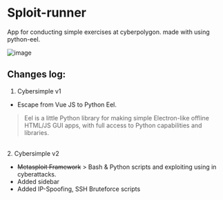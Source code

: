 # Sploit-runner

App for conducting simple exercises at cyberpolygon. made with using python-eel.


![image](https://user-images.githubusercontent.com/79595418/187081734-5ffcbffc-a44e-42ee-90ba-0d63742fec2b.png)




## <b>Changes log:</b>

1. Cybersimple v1


* Escape from Vue JS to Python Eel.

>Eel is a little Python library for making simple Electron-like offline HTML/JS GUI apps, with full access to Python capabilities and libraries.
<br>
2. Cybersimple v2


* <s>Metasploit Framework</s> > Bash & Python scripts and exploiting using in cyberattacks.<br>
* Added sidebar
* Added IP-Spoofing, SSH Bruteforce scripts

<br>
